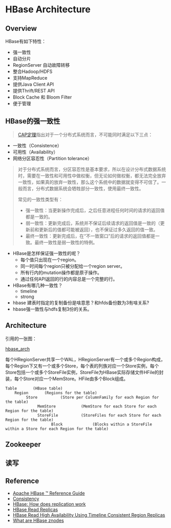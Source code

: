 # HBase Architecture

## Overview
HBase有如下特性：

- 强一致性
- 自动分片
- RegionServer 自动故障转移
- 整合Hadoop/HDFS
- 支持MapReduce
- 提供Java Client API
- 提供Thrift/REST API
- Block Cache 和 Bloom Filter
- 便于管理

## HBase的强一致性
> [CAP定理](https://zh.wikipedia.org/wiki/CAP%E5%AE%9A%E7%90%86)指出对于一个分布式系统而言，不可能同时满足以下三点：
- 一致性（Consistence）
- 可用性（Availability）
- 网络分区容忍性（Partition tolerance）
>
> 对于分布式系统而言，分区容忍性是基本要求，所以在设计分布式数据系统时，需要在一致性和可用性中做权衡，但无论如何做权衡，都无法完全放弃一致性，如果真的放弃一致性，那么这个系统中的数据就变得不可信了。一般而言，分布式数据系统会牺牲部分一致性，使用最终一致性。
>
> 常见的一致性类型有：
> - 强一致性：当更新操作完成后，之后任意进程任何时间的请求的返回值都是一致的。
> - 弱一致性：更新完成后，系统并不保证后续请求的返回值是一致的（更新前和更新后的值都可能被返回），也不保证过多久返回的值一致。
> - 最终一致性：更新完成后，在“不一致窗口”后的请求的返回值都是一致。最终一致性是弱一致性的特例。
>

- HBase是怎样保证强一致性的呢？
  - 每个值只出现在一个region。
  - 同一时间每个region只被分配给一个region server。
  - 所有行内的mutation操作都是原子操作。
  - 通过任何API返回的行的内容总是一个完整的行。
- HBase有哪几种一致性？
  - timeline 
  - strong
- hbase 建表时指定的复制备份是啥意思？和hfds备份数为3有啥关系?
- hbase强一致性与hdfs复制3份的关系。

## Architecture
引用的一张图：

[hbase_arch](img/hbase_arch.png)

每个HRegionServer共享一个WAL，HRegionServer有一个或多个Region构成，每个Region下又有一个或多个Store，每个表的列族对应一个Store实例，每个Store包括一个或多个StoreFile实例，StoreFile为HBase实际存储文件HFile的封装，每个Store对应一个MemStore。HFile由多个Block组成。

```
Table       (HBase table)
    Region       (Regions for the table)
         Store          (Store per ColumnFamily for each Region for the table)
              MemStore           (MemStore for each Store for each Region for the table)
              StoreFile          (StoreFiles for each Store for each Region for the table)
                    Block             (Blocks within a StoreFile within a Store for each Region for the table)
```

## Zookeeper

## 读写


## Reference
- [Apache HBase ™ Reference Guide](http://hbase.apache.org/book.htm)
- [Consistency](https://hbase.apache.org/apidocs/org/apache/hadoop/hbase/client/Consistency.html)
- [HBase: How does replication work](http://stackoverflow.com/questions/5417574/hbase-how-does-replication-work)
- [HBase Read Replicas](http://www.cloudera.com/documentation/enterprise/5-4-x/topics/admin_hbase_read_replicas.html)
- [HBase Read High Availability Using Timeline Consistent Region Replicas](http://www.slideshare.net/enissoz/hbase-high-availability-for-reads-with-time)
- [What are HBase znodes](http://blog.cloudera.com/blog/2013/10/what-are-hbase-znodes/)
